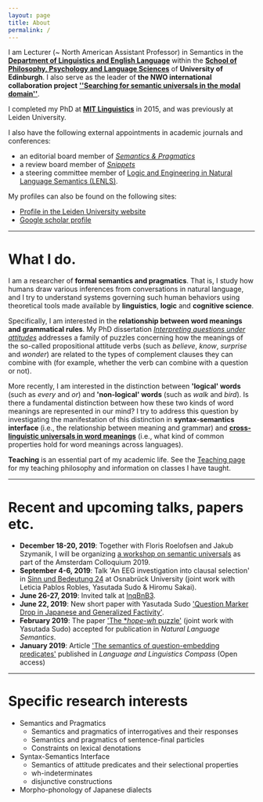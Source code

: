 ```yaml
---
layout: page
title: About
permalink: /
---
```


I am Lecturer (~ North American Assistant Professor) in Semantics in the **[Department of Linguistics and English Language](https://www.ed.ac.uk/ppls/linguistics-and-english-language)** within the **[School of Philosophy, Psychology and Language Sciences](https://www.ed.ac.uk/ppls)** of **University of Edinburgh**. I also serve as the leader of **the NWO international collaboration project** **[''Searching for semantic universals in the modal domain''](wuegaki.github.io/modal-universals/)**. 

I completed my PhD at **[MIT Linguistics](http://web.mit.edu/linguistics/)** in 2015, and was previously at Leiden University. 

I also have the following external appointments in academic journals and conferences:
- an editorial board member of *[Semantics & Pragmatics](http://semprag.org/)*
- a review board member of *[Snippets](http://www.ledonline.it/snippets/)*
- a steering committee member of [Logic and Engineering in Natural Language Semantics (LENLS)](http://www.is.ocha.ac.jp/~bekki/lenls/).

My profiles can also be found on the following sites:
- [Profile in the Leiden University website](https://www.universiteitleiden.nl/en/staffmembers/wataru-uegaki)
- [Google scholar profile](https://scholar.google.co.jp/citations?user=PHs9XX8AAAAJ)

---

# What I do.

I am a researcher of **formal semantics and pragmatics**. That is, I study how humans draw various inferences from conversations in natural language, and I try to understand systems governing such human behaviors using theoretical tools made available by **linguistics**, **logic** and **cognitive science**.

Specifically, I am interested in the **relationship between word meanings and grammatical rules**. My PhD dissertation *[Interpreting questions under attitudes](http://hdl.handle.net/1721.1/99318)* addresses a family of puzzles concerning how the meanings of the so-called propositional attitude verbs (such as *believe*, *know*, *surprise* and *wonder*) are related to the types of complement clauses they can combine with (for example, whether the verb can combine with a question or not). 

More recently, I am interested in the distinction between **'logical' words** (such as *every* and *or*) and **'non-logical' words** (such as *walk* and *bird*). Is there a fundamental distinction between how these two kinds of word meanings are represented in our mind? I try to address this question by investigating the manifestation of this distinction in **syntax-semantics interface** (i.e., the relationship between meaning and grammar) and [**cross-linguistic universals in word meanings**](wuegaki.github.io/modal-universals/) (i.e., what kind of common properties hold for word meanings across languages). 

<!-- I also specialise in **Japanese linguistics**. I investigate various aspects of the grammatical structure of the languages/dialects in Japan, with an aim to uncover the nature of the similarity and differences that the Japanese languages have with other languages in the world. -->

**Teaching** is an essential part of my academic life. See the [Teaching page](wuegaki.github.io/teaching) for my teaching philosophy and information on classes I have taught.

---

# Recent and upcoming talks, papers etc.

- **December 18-20, 2019**: Together with Floris Roelofsen and Jakub Szymanik, I will be organizing [a workshop on semantic universals](http://events.illc.uva.nl/AC/AC2019/Workshops/) as part of the Amsterdam Colloquium 2019. 
- **September 4-6, 2019**: Talk 'An EEG investigation into clausal selection' in [Sinn und Bedeutung 24](https://sites.google.com/site/sinnundbedeutung24/) at Osnabrück University (joint work with Leticia Pablos Robles, Yasutada Sudo & Hiromu Sakai). 
- **June 26-27, 2019**: Invited talk at [InqBnB3](https://projects.illc.uva.nl/inquisitivesemantics/workshops/inqbnb3).
- **June 22, 2019**: New short paper with Yasutada Sudo ['Question Marker Drop in Japanese and Generalized Factivity'](http://id.nii.ac.jp/1130/00004520/). 
- **February 2019**: The paper ['The *_hope-wh_ puzzle'](https://semanticsarchive.net/Archive/jczM2U5Y/paper.pdf) (joint work with Yasutada Sudo) accepted for publication in _Natural Language Semantics_. 
- **January 2019**: Article ['The semantics of question-embedding predicates'](https://doi.org/10.1111/lnc3.12308) published in *Language and Linguistics Compass*  (Open access)

---

# Specific research interests

- Semantics and Pragmatics
  - Semantics and pragmatics of interrogatives and their responses
  - Semantics and pragmatics of sentence-final particles
  - Constraints on lexical denotations
- Syntax-Semantics Interface
  - Semantics of attitude predicates and their selectional properties
  - wh-indeterminates
  - disjunctive constructions
- Morpho-phonology of Japanese dialects
